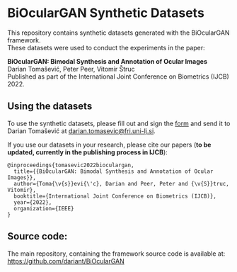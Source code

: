# BiOcularGAN Synthetic Datasets

This repository contains synthetic datasets generated with the BiOcularGAN framework. <br> 
These datasets were used to conduct the experiments in the paper: <br>

**BiOcularGAN: Bimodal Synthesis and Annotation of Ocular Images**<br>
Darian Tomašević, Peter Peer, Vitomir Štruc<br>
Published as part of the International Joint Conference on Biometrics (IJCB) 2022. 

## Using the datasets
To use the synthetic datasets, please fill out and sign the [form](https://github.com/dariant/BiOcularGAN_synthetic_datasets/blob/main/BiOcularGAN%20Licence%20Agreement.docx) and send it to Darian Tomašević at darian.tomasevic@fri.uni-lj.si.

If you use our datasets in your research, please cite our papers (**to be updated, currently in the publishing process in IJCB**):

```
@inproceedings{tomasevic2022bioculargan,
  title={{BiOcularGAN: Bimodal Synthesis and Annotation of Ocular Images}},
  author={Toma{\v{s}}evi{\'c}, Darian and Peer, Peter and {\v{S}}truc, Vitomir},
  booktitle={International Joint Conference on Biometrics (IJCB)},
  year={2022},
  organization={IEEE}
}
```


## Source code:
The main repository, containing the framework source code is available at: https://github.com/dariant/BiOcularGAN




